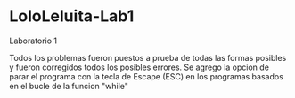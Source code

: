 # LoloLeluita-Lab1
Laboratorio 1

Todos los problemas fueron puestos a prueba de todas las formas posibles y fueron corregidos todos los posibles errores.
Se agrego la opcion de parar el programa con la tecla de Escape (ESC) en los programas basados en el bucle de la funcion "while"

